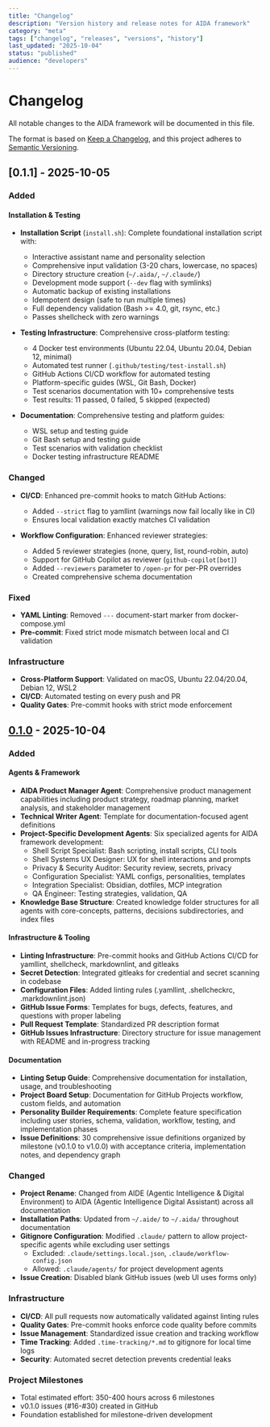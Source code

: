 ```yaml
---
title: "Changelog"
description: "Version history and release notes for AIDA framework"
category: "meta"
tags: ["changelog", "releases", "versions", "history"]
last_updated: "2025-10-04"
status: "published"
audience: "developers"
---
```


# Changelog

All notable changes to the AIDA framework will be documented in this file.

The format is based on [Keep a Changelog](https://keepachangelog.com/en/1.0.0/),
and this project adheres to [Semantic Versioning](https://semver.org/spec/v2.0.0.html).

## [0.1.1] - 2025-10-05

### Added

#### Installation & Testing

- **Installation Script** (`install.sh`): Complete foundational installation script with:
  - Interactive assistant name and personality selection
  - Comprehensive input validation (3-20 chars, lowercase, no spaces)
  - Directory structure creation (`~/.aida/`, `~/.claude/`)
  - Development mode support (`--dev` flag with symlinks)
  - Automatic backup of existing installations
  - Idempotent design (safe to run multiple times)
  - Full dependency validation (Bash >= 4.0, git, rsync, etc.)
  - Passes shellcheck with zero warnings

- **Testing Infrastructure**: Comprehensive cross-platform testing:
  - 4 Docker test environments (Ubuntu 22.04, Ubuntu 20.04, Debian 12, minimal)
  - Automated test runner (`.github/testing/test-install.sh`)
  - GitHub Actions CI/CD workflow for automated testing
  - Platform-specific guides (WSL, Git Bash, Docker)
  - Test scenarios documentation with 10+ comprehensive tests
  - Test results: 11 passed, 0 failed, 5 skipped (expected)

- **Documentation**: Comprehensive testing and platform guides:
  - WSL setup and testing guide
  - Git Bash setup and testing guide
  - Test scenarios with validation checklist
  - Docker testing infrastructure README

### Changed

- **CI/CD**: Enhanced pre-commit hooks to match GitHub Actions:
  - Added `--strict` flag to yamllint (warnings now fail locally like in CI)
  - Ensures local validation exactly matches CI validation

- **Workflow Configuration**: Enhanced reviewer strategies:
  - Added 5 reviewer strategies (none, query, list, round-robin, auto)
  - Support for GitHub Copilot as reviewer (`github-copilot[bot]`)
  - Added `--reviewers` parameter to `/open-pr` for per-PR overrides
  - Created comprehensive schema documentation

### Fixed

- **YAML Linting**: Removed `---` document-start marker from docker-compose.yml
- **Pre-commit**: Fixed strict mode mismatch between local and CI validation

### Infrastructure

- **Cross-Platform Support**: Validated on macOS, Ubuntu 22.04/20.04, Debian 12, WSL2
- **CI/CD**: Automated testing on every push and PR
- **Quality Gates**: Pre-commit hooks with strict mode enforcement

## [0.1.0] - 2025-10-04

### Added

#### Agents & Framework

- **AIDA Product Manager Agent**: Comprehensive product management capabilities including product strategy, roadmap planning, market analysis, and stakeholder management
- **Technical Writer Agent**: Template for documentation-focused agent definitions
- **Project-Specific Development Agents**: Six specialized agents for AIDA framework development:
  - Shell Script Specialist: Bash scripting, install scripts, CLI tools
  - Shell Systems UX Designer: UX for shell interactions and prompts
  - Privacy & Security Auditor: Security review, secrets, privacy
  - Configuration Specialist: YAML configs, personalities, templates
  - Integration Specialist: Obsidian, dotfiles, MCP integration
  - QA Engineer: Testing strategies, validation, QA
- **Knowledge Base Structure**: Created knowledge folder structures for all agents with core-concepts, patterns, decisions subdirectories, and index files

#### Infrastructure & Tooling

- **Linting Infrastructure**: Pre-commit hooks and GitHub Actions CI/CD for yamllint, shellcheck, markdownlint, and gitleaks
- **Secret Detection**: Integrated gitleaks for credential and secret scanning in codebase
- **Configuration Files**: Added linting rules (.yamllint, .shellcheckrc, .markdownlint.json)
- **GitHub Issue Forms**: Templates for bugs, defects, features, and questions with proper labeling
- **Pull Request Template**: Standardized PR description format
- **GitHub Issues Infrastructure**: Directory structure for issue management with README and in-progress tracking

#### Documentation

- **Linting Setup Guide**: Comprehensive documentation for installation, usage, and troubleshooting
- **Project Board Setup**: Documentation for GitHub Projects workflow, custom fields, and automation
- **Personality Builder Requirements**: Complete feature specification including user stories, schema, validation, workflow, testing, and implementation phases
- **Issue Definitions**: 30 comprehensive issue definitions organized by milestone (v0.1.0 to v1.0.0) with acceptance criteria, implementation notes, and dependency graph

### Changed

- **Project Rename**: Changed from AIDE (Agentic Intelligence & Digital Environment) to AIDA (Agentic Intelligence Digital Assistant) across all documentation
- **Installation Paths**: Updated from `~/.aide/` to `~/.aida/` throughout documentation
- **Gitignore Configuration**: Modified `.claude/` pattern to allow project-specific agents while excluding user settings
  - Excluded: `.claude/settings.local.json`, `.claude/workflow-config.json`
  - Allowed: `.claude/agents/` for project development agents
- **Issue Creation**: Disabled blank GitHub issues (web UI uses forms only)

### Infrastructure

- **CI/CD**: All pull requests now automatically validated against linting rules
- **Quality Gates**: Pre-commit hooks enforce code quality before commits
- **Issue Management**: Standardized issue creation and tracking workflow
- **Time Tracking**: Added `.time-tracking/*.md` to gitignore for local time logs
- **Security**: Automated secret detection prevents credential leaks

### Project Milestones

- Total estimated effort: 350-400 hours across 6 milestones
- v0.1.0 issues (#16-#30) created in GitHub
- Foundation established for milestone-driven development

[0.1.0]: https://github.com/oakensoul/claude-personal-assistant/releases/tag/v0.1.0
